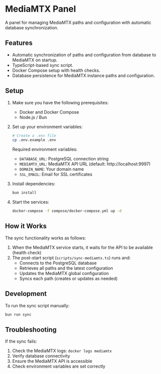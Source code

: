# MediaMTX Panel

A panel for managing MediaMTX paths and configuration with automatic database synchronization.

## Features

- Automatic synchronization of paths and configuration from database to MediaMTX on startup.
- TypeScript-based sync script.
- Docker Compose setup with health checks.
- Database persistence for MediaMTX instance paths and configuration.

## Setup

1. Make sure you have the following prerequisites:

   - Docker and Docker Compose
   - Node.js / Bun

2. Set up your environment variables:

   ```bash
   # Create a .env file
   cp .env.example .env
   ```

   Required environment variables:

   - `DATABASE_URL`: PostgreSQL connection string
   - `MEDIAMTX_URL`: MediaMTX API URL (default: http://localhost:9997)
   - `DOMAIN_NAME`: Your domain name
   - `SSL_EMAIL`: Email for SSL certificates

3. Install dependencies:

   ```bash
   bun install
   ```

4. Start the services:
   ```bash
   docker-compose -f compose/docker-compose.yml up -d
   ```

## How it Works

The sync functionality works as follows:

1. When the MediaMTX service starts, it waits for the API to be available (health check)
2. The post-start script (`scripts/sync-mediamtx.ts`) runs and:
   - Connects to the PostgreSQL database
   - Retrieves all paths and the latest configuration
   - Updates the MediaMTX global configuration
   - Syncs each path (creates or updates as needed)

## Development

To run the sync script manually:

```bash
bun run sync
```

## Troubleshooting

If the sync fails:

1. Check the MediaMTX logs: `docker logs mediamtx`
2. Verify database connectivity
3. Ensure the MediaMTX API is accessible
4. Check environment variables are set correctly
